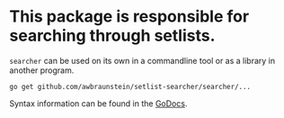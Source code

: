 # This package is responsible for searching through setlists.

`searcher` can be used on its own in a commandline tool or as a library in
another program.

`go get github.com/awbraunstein/setlist-searcher/searcher/...`

Syntax information can be found in the [GoDocs](https://godoc.org/github.com/awbraunstein/setlist-search/searcher).
